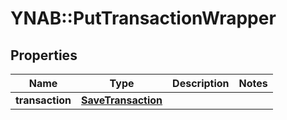 # YNAB::PutTransactionWrapper

## Properties

| Name | Type | Description | Notes |
| ---- | ---- | ----------- | ----- |
| **transaction** | [**SaveTransaction**](SaveTransaction.md) |  |  |

